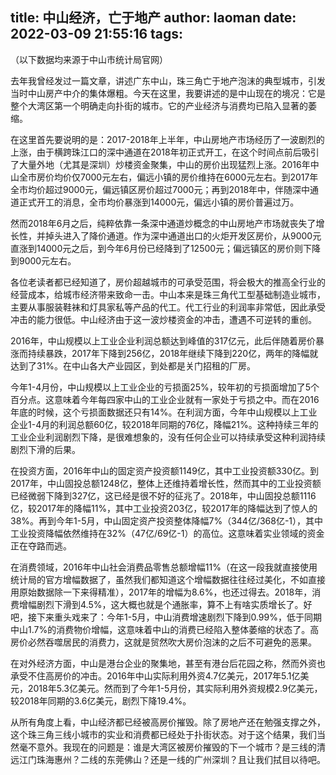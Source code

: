 title: 中山经济，亡于地产
author: laoman
date: 2022-03-09 21:55:16
tags:
---
（以下数据均来源于中山市统计局官网）



去年我曾经发过一篇文章，讲述广东中山，珠三角亡于地产泡沫的典型城市，引发当时中山房产中介的集体爆粗。今天在这里，我要讲述的是中山现在的境况：它是整个大湾区第一个明确走向扑街的城市。它的产业经济与消费均已陷入显著的萎缩。



在这里首先要说明的是：2017-2018年上半年，中山房地产市场经历了一波剧烈的上涨，由于横跨珠江口的深中通道在2018年初正式开工，在这个时间点前后吸引了大量外地（尤其是深圳）炒楼资金聚集，中山的房价出现猛烈上涨。2016年中山全市房价均价仅7000元左右，偏远小镇的房价维持在6000元左右。到2017年全市均价超过9000元，偏远镇区房价超过7000元；再到2018年中，伴随深中通道正式开工的消息，全市均价暴涨到14000元，偏远小镇的房价普遍过万。



然而2018年6月之后，纯粹依靠一条深中通道炒概念的中山房地产市场就丧失了增长性，并掉头进入了降价通道。作为深中通道出口的火炬开发区房价，从9000元直涨到14000元之后，到今年6月份已经降到了12500元；偏远镇区的房价则下降到9000元左右。



各位老读者都已经知道了，房价超越城市的可承受范围，将会极大的推高全行业的经营成本，给城市经济带来致命一击。中山本来是珠三角代工型基础制造业城市，主要从事服装鞋袜和灯具家私等产品的代工。代工行业的利润率非常低，因此承受冲击的能力很低。中山经济由于这一波炒楼资金的冲击，遭遇不可逆转的重创。



2016年，中山规模以上工业企业利润总额达到峰值的317亿元，此后伴随着房价暴涨而持续暴跌，2017年下降到256亿，2018年继续下降到220亿，两年的降幅就达到了31%。在中山各大产业园区，到处都是关门招租的厂房。



今年1-4月份，中山规模以上工业企业的亏损面25%，较年初的亏损面增加了5个百分点。这意味着今年每四家中山的工业企业就有一家处于亏损之中。而在2016年底的时候，这个亏损面数据还只有14%。在利润方面，今年中山规模以上工业企业1-4月的利润总额60亿，较2018年同期的76亿，降幅21%。这种持续三年的工业企业利润剧烈下降，是很难想象的，没有任何企业可以持续承受这种利润持续剧烈下滑的后果。



在投资方面，2016年中山的固定资产投资额1149亿，其中工业投资额330亿。到2017年，中山固投总额1248亿，整体上还维持着增长性，然而其中的工业投资额已经微弱下降到327亿，这已经是很不好的征兆了。2018年，中山固投总额1116亿，较2017年的降幅11%，其中工业投资203亿，较2017年的降幅达到了惊人的38%。再到今年1-5月，中山固定资产投资整体降幅7%（344亿/368亿-1），其中工业投资降幅依然维持在32%（47亿/69亿-1）的高位。这意味着实业领域的资金正在夺路而逃。



在消费领域，2016年中山社会消费品零售总额增幅11%（在这一段我就直接使用统计局的官方增幅数据了，虽然我们都知道这个增幅数据往往经过美化，不如直接用原始数据除一下来得精准），2017年的增幅为8.6%，也还过得去。2018年，消费增幅剧烈下滑到4.5%，这大概也就是个通胀率，算不上有啥实质增长了。好吧，接下来重头戏来了：今年1-5月，中山消费增速剧烈下降到0.99%，低于同期中山1.7%的消费物价增幅，这意味着中山的消费已经陷入整体萎缩的状态了。高房价必然吞噬居民的消费力，这就是贸然吹大房价泡沫的之后不可避免的恶果。



在对外经济方面，中山是港台企业的聚集地，甚至有港台后花园之称，然而外资也承受不住高房价的冲击。2016年中山实际利用外资4.7亿美元，2017年5.1亿美元，2018年5.3亿美元。然而到了今年1-5月份，其实际利用外资规模2.9亿美元，较2018年同期的3.6亿美元，剧烈下降19.4%。



从所有角度上看，中山经济都已经被高房价摧毁。除了房地产还在勉强支撑之外，这个珠三角三线小城市的实业和消费都已经处于扑街状态。对于这个结果，我们当然毫不意外。我现在的问题是：谁是大湾区被房价摧毁的下一个城市？是三线的清远江门珠海惠州？二线的东莞佛山？还是一线的广州深圳？且让我们拭目以待吧。
